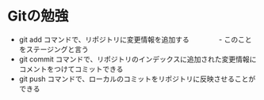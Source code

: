 # Gitの勉強

- git add コマンドで、リポジトリに変更情報を追加する
　　　　- このことをステージングと言う 
- git commit コマンドで、リポジトリのインデックスに追加された変更情報にコメントをつけてコミットできる
- git push コマンドで、ローカルのコミットをリポジトリに反映させることができる
